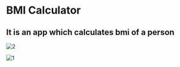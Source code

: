 # BMI Calculator

## It is an app which calculates bmi of a person

![2](https://user-images.githubusercontent.com/114687562/196040482-6d0a2801-1d96-4b2c-8e63-9921da1c28a2.jpg)

![1](https://user-images.githubusercontent.com/114687562/196040472-dff8f6ca-2c47-4d6a-bb1e-470386197fee.jpg)
